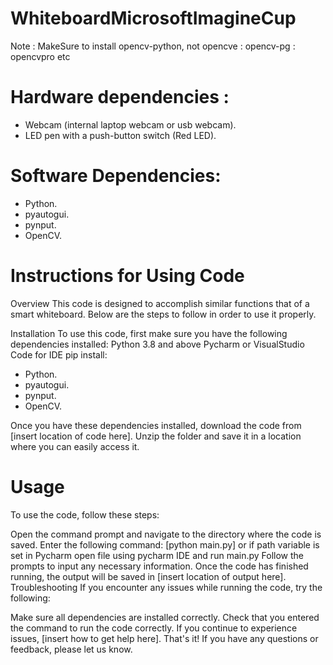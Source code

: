 # WhiteboardMicrosoftImagineCup
Note : MakeSure to install opencv-python, not opencve : opencv-pg : opencvpro etc

# Hardware dependencies :

- Webcam (internal laptop webcam or usb webcam).
- LED pen with a push-button switch (Red LED).

# Software Dependencies:

- Python.
- pyautogui.
- pynput.
- OpenCV.

# Instructions for Using Code
Overview
This code is designed to accomplish similar functions that of a smart whiteboard. Below are the steps to follow in order to use it properly.

Installation
To use this code, first make sure you have the following dependencies installed:
Python 3.8 and above
Pycharm or VisualStudio Code for IDE
pip install:
- Python.
- pyautogui.
- pynput.
- OpenCV.

Once you have these dependencies installed, download the code from [insert location of code here]. Unzip the folder and save it in a location where you can easily access it.

# Usage
To use the code, follow these steps:

Open the command prompt and navigate to the directory where the code is saved.
Enter the following command: [python main.py] or if path variable is set in Pycharm open file using pycharm IDE and run main.py
Follow the prompts to input any necessary information. 
Once the code has finished running, the output will be saved in [insert location of output here].
Troubleshooting
If you encounter any issues while running the code, try the following:

Make sure all dependencies are installed correctly.
Check that you entered the command to run the code correctly.
If you continue to experience issues, [insert how to get help here].
That's it! If you have any questions or feedback, please let us know.
